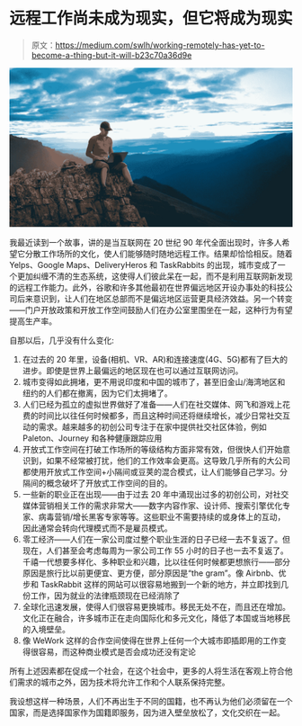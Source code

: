 # 远程工作尚未成为现实，但它将成为现实

> 原文：<https://medium.com/swlh/working-remotely-has-yet-to-become-a-thing-but-it-will-b23c70a36d9e>

![](img/3bd30a8a8bb91da77642f760fe82974e.png)

我最近读到一个故事，讲的是当互联网在 20 世纪 90 年代全面出现时，许多人希望它分散工作场所的文化，使人们能够随时随地远程工作。结果却恰恰相反。随着 Yelps、Google Maps、DeliveryHeros 和 TaskRabbits 的出现，城市变成了一个更加纠缠不清的生态系统，这使得人们彼此呆在一起，而不是利用互联网新发现的远程工作能力。此外，谷歌和许多其他最初在世界偏远地区开设办事处的科技公司后来意识到，让人们在地区总部而不是偏远地区运营更具经济效益。另一个转变——门户开放政策和开放工作空间鼓励人们在办公室里围坐在一起，这种行为有望提高生产率。

自那以后，几乎没有什么变化:

1.  在过去的 20 年里，设备(相机、VR、AR)和连接速度(4G、5G)都有了巨大的进步。即使是世界上最偏远的地区现在也可以通过互联网访问。
2.  城市变得如此拥堵，更不用说印度和中国的城市了，甚至旧金山/海湾地区和纽约的人们都在撤离，因为它们太拥堵了。
3.  人们已经为孤立的虚拟世界做好了准备——人们在社交媒体、网飞和游戏上花费的时间比以往任何时候都多，而且这种时间还将继续增长，减少日常社交互动的需求。越来越多的初创公司专注于在家中提供社交社区体验，例如 Paleton、Journey 和各种健康跟踪应用
4.  开放式工作空间在打破工作场所的等级结构方面非常有效，但很快人们开始意识到，如果不经常被打扰，他们的工作效率会更高。这导致几乎所有的大公司都使用开放式工作空间+小隔间或豆荚的混合模式，让人们能够自己学习。分隔间的概念破坏了开放式工作空间的目的。
5.  一些新的职业正在出现——由于过去 20 年中涌现出过多的初创公司，对社交媒体营销相关工作的需求非常大——数字内容作家、设计师、搜索引擎优化专家、病毒营销/增长黑客专家等等。这些职业不需要持续的或身体上的互动，因此通常会转向代理模式而不是雇员模式。
6.  零工经济——人们在一家公司度过整个职业生涯的日子已经一去不复返了。但现在，人们甚至会考虑每周为一家公司工作 55 小时的日子也一去不复返了。千禧一代想要多样化、多种职业和兴趣，比以往任何时候都更想旅行——部分原因是旅行比以前更便宜、更方便，部分原因是“the gram”。像 Airbnb、优步和 TaskRabbit 这样的网站可以很容易地搬到一个新的地方，并立即找到几份工作，因为就业的法律瓶颈现在已经消除了
7.  全球化迅速发展，使得人们很容易更换城市。移民无处不在，而且还在增加。文化正在融合，许多城市正在走向国际化和多元文化，降低了本国或当地移民的入境壁垒。
8.  像 WeWork 这样的合作空间使得在世界上任何一个大城市即插即用的工作变得很容易，而这种商业模式是否会成功还没有定论

所有上述因素都在促成一个社会，在这个社会中，更多的人将生活在客观上符合他们需求的城市之外，因为技术将允许工作和个人联系保持完整。

我设想这样一种场景，人们不再出生于不同的国籍，也不再认为他们必须留在一个国家，而是选择国家作为国籍即服务，因为进入壁垒放松了，文化交织在一起。